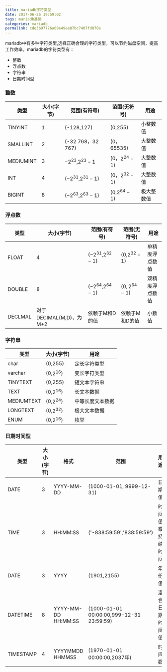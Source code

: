 ```yaml
---
title: mariadb字符类型
date: 2017-06-26 19:59:02
tags: mariadb基础
categories: mariadb
permalink: cde3b97776a09e49ee87bc7407fd070e
---
```

mariadb中有多种字符类型,选择正确合理的字符类型，可以节约磁盘空间，提高工作效率。mariadb的字符类型有：

* 整数
* 浮点数
* 字符串
* 日期时间型

<!--more-->

### 整数
|类型|大小(字节)|范围(有符号)|范围(无符号)|用途|
|---|---|-----------|-----------|--------|
|TINYINT|1|(-128,127)|(0,255)|小整数值|
|SMALLINT|2|(-32 768，32 767)|(0，65535)|大整数值|
|MEDIUMINT|3|$-2^{23}$,$2^{23}-1$|(0，$2^{24}-1$)|大整数值|
|INT|4|($-2^{31}$,$2^{31}-1$)|(0，$2^{32}-1$)|大整数值|
|BIGINT|8|($-2^{63}$,$2^{63}-1$)|(0,$2^{64}-1$)|极大整数值|
### 浮点数
|类型|大小(字节)|范围(有符号)|范围(无符号)|用途|
|---|---|-----------|-----------|--------|
|FLOAT|4|($-2^{31}$,$2^{32}-1$)|(0,$2^{32}-1$)|单精度浮点数值|
|DOUBLE|8|($-2^{64}$,$2^{64}-1$)|($0,2^{64}-1$)|双精度浮点数值|
|DECLMAL|对于DECIMAL(M,D)，为M+2|依赖于M和D的值|依赖于M和D的值|小数值|
### 字符串
|类型|大小(字节)|用途|
|----|--------|---|
|char|(0,255)|定长字符类型|
|varchar|(0,$2^{16}$)|变长字符类型|
|TINYTEXT|(0,255)|短文本字符串|
|TEXT|(0,$2^{16}$)|长文本数据|
|MEDIUMTEXT|(0,$2^{24}$)|中等长度文本数据|
|LONGTEXT|(0,$2^{32}$)|极大文本数据|
|ENUM|(0,$2^{16}$)|枚举|
### 日期时间型
|类型|大小(字节)|格式|范围|用途|
|----|--------|---|----|---|
|DATE|3|YYYY-MM-DD|(1000-01-01, 9999-12-31)|日期值|
|TIME|3|HH:MM:SS|('-838:59:59','838:59:59')|时间值或持续时间|
|DATE|3|YYYY|(1901,2155)|年份值|
|DATETIME|8|YYYY-MM-DD HH:MM:SS|(1000-01-01 00:00:00,999-12-31 23:59:59)|混合日期时间值|
|TIMESTAMP|4|YYYYMMDD HHMMSS|(1970-01-01 00:00:00,2037年)|时间戳|
